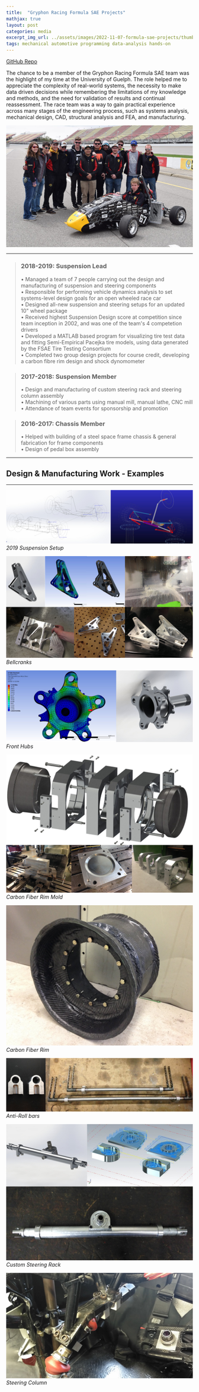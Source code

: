 ```yaml
---
title:  "Gryphon Racing Formula SAE Projects"
mathjax: true
layout: post
categories: media
excerpt_img_url: ../assets/images/2022-11-07-formula-sae-projects/thumbnail.jpg
tags: mechanical automotive programming data-analysis hands-on
---
```


[GitHub Repo](https://github.com/orion-miller/Gryphon-Racing-Formula-SAE)


The chance to be a member of the Gryphon Racing Formula SAE team was the highlight of my time at the University of Guelph. The role helped me to appreciate the complexity of real-world systems, the necessity to make data driven decisions while remembering the limitations of my knowledge and methods, and the need for validation of results and continual reassessment. The race team was a way to gain practical experience across many stages of the engineering process, such as systems analysis, mechanical design, CAD, structural analysis and FEA, and manufacturing.

![Poster](/assets/images/2022-11-07-formula-sae-projects/thumbnail.jpg)

---

> ### 2018-2019: Suspension Lead
> • Managed a team of 7 people carrying out the design and manufacturing of suspension and steering components  
• Responsible for performing vehicle dynamics analysis to set systems-level design goals for an open wheeled race car   
• Designed all-new suspension and steering setups for an updated 10" wheel package  
• Received highest Suspension Design score at competition since team inception in 2002, and was one of the team's 4 competetion drivers  
• Developed a MATLAB based program for visualizing tire test data and fitting Semi-Empirical Pacejka tire models, using data generated by the FSAE Tire Testing Consortium  
• Completed two group design projects for course credit, developing a carbon fibre rim design and shock dynomometer

> ### 2017-2018: Suspension Member
> • Design and manufacturing of custom steering rack and steering column assembly  
• Machining of various parts using manual mill, manual lathe, CNC mill  
• Attendance of team events for sponsorship and promotion  

> ### 2016-2017: Chassis Member
> • Helped with building of a steel space frame chassis & general fabrication for frame components   
• Design of pedal box assembly  

---
## Design & Manufacturing Work - Examples
---

![1](/assets/images/2022-11-07-formula-sae-projects/Suspension_Setup.jpg)
*2019 Suspension Setup*

![1](/assets/images/2022-11-07-formula-sae-projects/Bellcranks.jpg)
*Bellcranks*

![1](/assets/images/2022-11-07-formula-sae-projects/Front_Hub.jpg)
*Front Hubs*

![1](/assets/images/2022-11-07-formula-sae-projects/Wheel_Mold.jpg)
*Carbon Fiber Rim Mold*

![1](/assets/images/2022-11-07-formula-sae-projects/IMG_0677.JPG)
*Carbon Fiber Rim*

![1](/assets/images/2022-11-07-formula-sae-projects/ARBs_2.jpg)
*Anti-Roll bars*

![1](/assets/images/2022-11-07-formula-sae-projects/Steering_Rack.jpg)
*Custom Steering Rack*

![1](/assets/images/2022-11-07-formula-sae-projects/IMG_20180920_083341.jpg)
*Steering Column*

